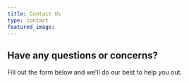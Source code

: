 ```yaml
---
title: Contact Us
type: contact
featured_image: 
---
```


## Have any questions or concerns?

Fill out the form below and we'll do our best to help you out.